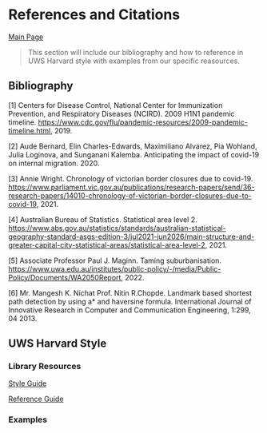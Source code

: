 # References and Citations

[Main Page](https://github.com/Artixis/Maths_Project/blob/main/README.md)

> This section will include our bibliography and how to reference in UWS Harvard style with
> examples from our specific reasources. 


## Bibliography 

[1] Centers for Disease Control, National Center for Immunization Prevention, and Respiratory Diseases (NCIRD). 2009 H1N1 pandemic timeline.
https://www.cdc.gov/flu/pandemic-resources/2009-pandemic-timeline.html, 2019. 

[2] Aude Bernard, Elin Charles-Edwards, Maximiliano Alvarez, Pia Wohland, Julia
Loginova, and Sunganani Kalemba. Anticipating the impact of covid-19 on internal migration. 2020.

[3] Annie Wright. Chronology of victorian border closures due to covid-19.
https://www.parliament.vic.gov.au/publications/research-papers/send/36-research-papers/14010-chronology-of-victorian-border-closures-due-to-covid-19, 2021.

[4] Australian Bureau of Statistics. Statistical area level 2.
https://www.abs.gov.au/statistics/standards/australian-statistical-geography-standard-asgs-edition-3/jul2021-jun2026/main-structure-and-greater-capital-city-statistical-areas/statistical-area-level-2, 2021.

[5] Associate Professor Paul J. Maginn. Taming suburbanisation. https://www.uwa.edu.au/institutes/public-policy/-/media/Public-Policy/Documents/WA2050Report, 2022.

[6] Mr. Mangesh K. Nichat Prof. Nitin R.Chopde. Landmark based shortest path detection by using a* and haversine formula. International Journal of Innovative Research
in Computer and Communication Engineering, 1:299, 04 2013.



## UWS Harvard Style 

### Library Resources

[Style Guide](https://library.westernsydney.edu.au/__data/assets/pdf_file/0008/1943486/cite_Harvard.pdf)

[Reference Guide](https://library.westernsydney.edu.au/your-library/tools_and_apps/referencing-citation)


### Examples 

